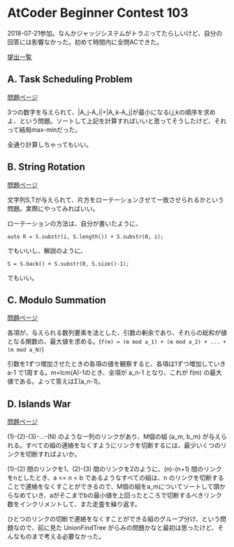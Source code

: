 # AtCoder Beginner Contest 103

2018-07-21参加。なんかジャッジシステムがトラぶってたらしいけど、自分の回答には影響なかった。初めて時間内に全問ACできた。

[提出一覧](https://atcoder.jp/contests/abc103/submissions?f.User=hhirai)

## A. Task Scheduling Problem

[問題ページ](https://atcoder.jp/contests/abc103/tasks/abc103_a)

3つの数字を与えられて、|A_j-A_i|+|A_k-A_j|が最小になるi,j,kの順序を求めよ、という問題。ソートして上記を計算すればいいと思ってそうしたけど、それって結局max-minだった。

全通り計算しちゃってもいい。

## B. String Rotation

[問題ページ](https://atcoder.jp/contests/abc103/tasks/abc103_b)

文字列S,Tが与えられて、片方をローテーションさせて一致させられるかという問題。実際にやってみればいい。

ローテーションの方法は、自分が書いたように、

```
auto R = S.substr(i, S.length()) + S.substr(0, i);
```

でもいいし、解説のように、

```
S = S.back() + S.substr(0, S.size()-1);
```

でもいい。

## C. Modulo Summation

[問題ページ](https://atcoder.jp/contests/abc103/tasks/abc103_c)

各項が、与えられる数列要素を法とした、引数の剰余であり、それらの総和が値となる関数の、最大値を求める。(`f(m) = (m mod a_1) + (m mod a_2) + ... + (m mod a_N)`)

引数を1ずつ増加させたときの各項の値を観察すると、各項は1ずつ増加していき a-1 で1周する。m=lcm(A)-1のとき、全項が a_n-1 となり、これが f(m) の最大値である。よって答えはΣ(a_n-1)。

## D. Islands War

[問題ページ](https://atcoder.jp/contests/abc103/tasks/abc103_d)

(1)-(2)-(3)-...-(N) のような一列のリンクがあり、M個の組 (a_m, b_m) が与えられる。すべての組の連絡をなくすようにリンクを切断するには、最少いくつのリンクを切断すればよいか。

(1)-(2) 間のリンクを1、(2)-(3) 間のリンクを2のように、(n)-(n+1) 間のリンクをnとしたとき、a <= n < b であるようなすべての組は、n のリンクを切断することで連絡をなくすことができるので、M個の組をa_mについてソートして頭からなめていき、aがそこまでbの最小値を上回ったところで切断するべきリンク数をインクリメントして、また走査を繰り返す。

ひとつのリンクの切断で連絡をなくすことができる組のグループ分け、という問題なので、前に見た UnionFindTree がらみの問題かなと最初は思ったけど、そんなものまで考える必要なかった。
